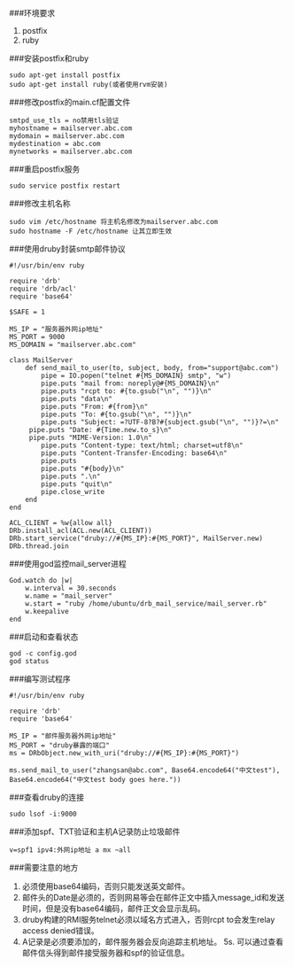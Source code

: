 ###环境要求
1. postfix
2. ruby

###安装postfix和ruby

```
sudo apt-get install postfix
sudo apt-get install ruby(或者使用rvm安装)
```

###修改postfix的main.cf配置文件

```
smtpd_use_tls = no禁用tls验证  
myhostname = mailserver.abc.com  
mydomain = mailserver.abc.com   
mydestination = abc.com   
mynetworks = mailserver.abc.com  
```

###重启postfix服务

```
sudo service postfix restart
```

###修改主机名称

```
sudo vim /etc/hostname 将主机名修改为mailserver.abc.com
sudo hostname -F /etc/hostname 让其立即生效
```

###使用druby封装smtp邮件协议

```
#!/usr/bin/env ruby

require 'drb'
require 'drb/acl'
require 'base64'

$SAFE = 1

MS_IP = "服务器外网ip地址"
MS_PORT = 9000
MS_DOMAIN = "mailserver.abc.com"

class MailServer
	def send_mail_to_user(to, subject, body, from="support@abc.com")
		pipe = IO.popen("telnet #{MS_DOMAIN} smtp", "w")  
		pipe.puts "mail from: noreply@#{MS_DOMAIN}\n"  
		pipe.puts "rcpt to: #{to.gsub("\n", "")}\n"  
		pipe.puts "data\n"
		pipe.puts "From: #{from}\n"  
		pipe.puts "To: #{to.gsub("\n", "")}\n"  
		pipe.puts "Subject: =?UTF-8?B?#{subject.gsub("\n", "")}?=\n"  
     pipe.puts "Date: #{Time.new.to_s}\n" 
     pipe.puts "MIME-Version: 1.0\n"
		pipe.puts "Content-type: text/html; charset=utf8\n"
		pipe.puts "Content-Transfer-Encoding: base64\n"
		pipe.puts
		pipe.puts "#{body}\n"  
		pipe.puts ".\n" 
		pipe.puts "quit\n"
		pipe.close_write 
	end
end

ACL_CLIENT = %w{allow all}
DRb.install_acl(ACL.new(ACL_CLIENT))
DRb.start_service("druby://#{MS_IP}:#{MS_PORT}", MailServer.new)
DRb.thread.join
```

###使用god监控mail_server进程

```
God.watch do |w|
	w.interval = 30.seconds
	w.name = "mail_server"
	w.start = "ruby /home/ubuntu/drb_mail_service/mail_server.rb"
	w.keepalive
end
```

###启动和查看状态

```
god -c config.god
god status
```

###编写测试程序

```
#!/usr/bin/env ruby

require 'drb'
require 'base64'

MS_IP = "邮件服务器外网ip地址"
MS_PORT = "druby暴露的端口"
ms = DRbObject.new_with_uri("druby://#{MS_IP}:#{MS_PORT}")

ms.send_mail_to_user("zhangsan@abc.com", Base64.encode64("中文test"), Base64.encode64("中文test body goes here."))
```

###查看druby的连接

```
sudo lsof -i:9000
```

###添加spf、TXT验证和主机A记录防止垃圾邮件

```
v=spf1 ipv4:外网ip地址 a mx ~all
```

###需要注意的地方
1. 必须使用base64编码，否则只能发送英文邮件。
2. 邮件头的Date是必须的，否则网易等会在邮件正文中插入message_id和发送时间，但是没有base64编码，邮件正文会显示乱码。
3. druby构建的RMI服务telnet必须以域名方式进入，否则rcpt to会发生relay access denied错误。
4. A记录是必须要添加的，邮件服务器会反向追踪主机地址。
5s. 可以通过查看邮件信头得到邮件接受服务器和spf的验证信息。

